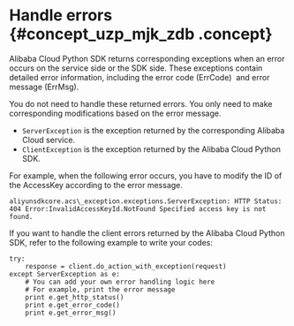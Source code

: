 # Handle errors {#concept_uzp_mjk_zdb .concept}

Alibaba Cloud Python SDK returns corresponding exceptions when an error occurs on the service side or the SDK side. These exceptions contain detailed error information, including the error code \(ErrCode\)  and error message \(ErrMsg\).

You do not need to handle these returned errors. You only need to make corresponding modifications based on the error message.

-   `ServerException` is the exception returned by the corresponding Alibaba Cloud service.
-   `ClientException` is the exception returned by the Alibaba Cloud Python SDK.

For example, when the following error occurs, you have to modify the ID of the AccessKey according to the error message.

```
aliyunsdkcore.acs\_exception.exceptions.ServerException: HTTP Status: 404 Error:InvalidAccessKeyId.NotFound Specified access key is not found.
```

If you want to handle the client errors returned by the Alibaba Cloud Python SDK, refer to the following example to write your codes:

```
try:
    response = client.do_action_with_exception(request)
except ServerException as e:
    # You can add your own error handling logic here
    # For example, print the error message
    print e.get_http_status()
    print e.get_error_code()
    print e.get_error_msg()
```

